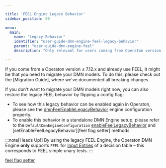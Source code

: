 ```yaml
---

title: 'FEEL Engine Legacy Behavior'
sidebar_position: 50

menu:
  main:
    name: "Legacy Behavior"
    identifier: "user-guide-dmn-engine-feel-legacy-behavior"
    parent: "user-guide-dmn-engine-feel"
    description: "Only relevant for users coming from Operaton version <= 7.12.0"

---
```


If you come from a Operaton version $\leq$ 7.12.x and already use FEEL, it might be that you need to
migrate your DMN models. To do this, please check out the [Migration Guide], where we've documented
all breaking changes.

If you don't want to migrate your DMN models right now, you can also restore the legacy FEEL
behavior by flipping a config flag:

* To see how this legacy behavior can be enabled again in Operaton, please see the
[dmnFeelEnableLegacyBehavior][legacy behavior flag] engine configuration property.
* To enable this behavior in a standalone DMN Engine setup, please refer to the `DefaultDmnEngineConfiguration`
[enableFeelLegacyBehavior][fluent feel flag setter] and [setEnableFeelLegacyBehavior][feel flag setter]
methods

:::note[Heads Up!]
By using the legacy FEEL Engine, the Operaton DMN Engine **only** supports `FEEL` for
<a href="../../../reference/dmn/decision-table/rule.md#input-entry-condition">Input Entries</a> of a decision table – this corresponds to FEEL
simple unary tests.
:::

[legacy behavior flag]: ../../../reference/deployment-descriptors/tags/process-engine.md#dmnFeelEnableLegacyBehavior
[fluent feel flag setter]: https://github.com/operaton/operaton/blob/main/engine-dmn/engine/src/main/java/org/operaton/bpm/dmn/engine/impl/DefaultDmnEngineConfiguration.java#enableFeelLegacyBehavior
[feel flag setter](https://github.com/operaton/operaton/blob/main/engine-dmn/engine/src/main/java/org/operaton/bpm/dmn/engine/impl/DefaultDmnEngineConfiguration.java#setEnableFeelLegacyBehavior)
